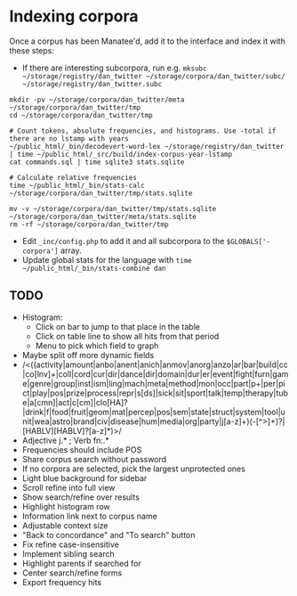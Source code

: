 # Indexing corpora

Once a corpus has been Manatee'd, add it to the interface and index it with these steps:

* If there are interesting subcorpora, run e.g. `mksubc ~/storage/registry/dan_twitter ~/storage/corpora/dan_twitter/subc/ ~/storage/registry/dan_twitter.subc`
```
mkdir -pv ~/storage/corpora/dan_twitter/meta  ~/storage/corpora/dan_twitter/tmp
cd ~/storage/corpora/dan_twitter/tmp

# Count tokens, absolute frequencies, and histograms. Use -total if there are no lstamp with years
~/public_html/_bin/decodevert-word-lex ~/storage/registry/dan_twitter | time ~/public_html/_src/build/index-corpus-year-lstamp
cat commands.sql | time sqlite3 stats.sqlite

# Calculate relative frequencies
time ~/public_html/_bin/stats-calc ~/storage/corpora/dan_twitter/tmp/stats.sqlite

mv -v ~/storage/corpora/dan_twitter/tmp/stats.sqlite ~/storage/corpora/dan_twitter/meta/stats.sqlite
rm -rf ~/storage/corpora/dan_twitter/tmp
```
* Edit `_inc/config.php` to add it and all subcorpora to the `$GLOBALS['-corpora']` array.
* Update global stats for the language with `time ~/public_html/_bin/stats-combine dan`

## TODO
* Histogram:
  * Click on bar to jump to that place in the table
  * Click on table line to show all hits from that period
  * Menu to pick which field to graph
* Maybe split off more dynamic fields
* /<((activity|amount|anbo|anent|anich|anmov|anorg|anzo|ar|bar|build|cc|co[lnv]+|coll|cord|cur|dir|dance|dir|domain|dur|er|event|fight|furn|game|genre|group|inst|ism|ling|mach|meta|method|mon|occ|part|p+|per|pict|play|pos|prize|process|repr|s[ds]|sick|sit|sport|talk|temp|therapy|tube|a[cmn]|act|c[cm]|clo[HA]?|drink|f|food|fruit|geom|mat|percep|pos|sem|state|struct|system|tool|unit|wea|astro|brand|civ|disease|hum|media|org|party|j[a-z]+)(-[^>]+)?|[HABLV][HABLV]?[a-z]*)>/
* Adjective j.* ; Verb fn:.*
* Frequencies should include POS
* Share corpus search without password
* If no corpora are selected, pick the largest unprotected ones
* Light blue background for sidebar
* Scroll refine into full view
* Show search/refine over results
* Highlight histogram row
* Information link next to corpus name
* Adjustable context size
* "Back to concordance" and "To search" button
* Fix refine case-insensitive
* Implement sibling search
* Highlight parents if searched for
* Center search/refine forms
* Export frequency hits
